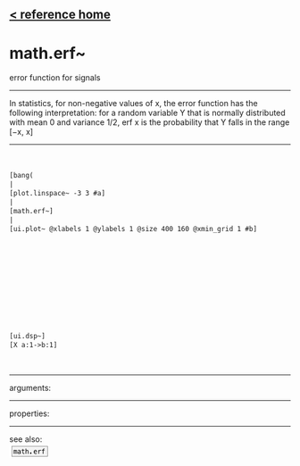 [< reference home](ceammc_lib.html)
---

# math.erf~


error function for signals

---

In statistics, for non-negative values of x, the error function has the following
            interpretation:
for a random variable Y that is normally distributed with mean 0 and variance 1/2,
            erf x is the probability that Y falls in the range [−x, x]
<br>


---


```


[bang(
|
[plot.linspace~ -3 3 #a]
|
[math.erf~]
|
[ui.plot~ @xlabels 1 @ylabels 1 @size 400 160 @xmin_grid 1 #b]











[ui.dsp~]
[X a:1->b:1]

            
```

---
arguments:


---
properties:


---
see also:<br>
[![math.erf](img/object_math.erf.png)](math.erf.html)
